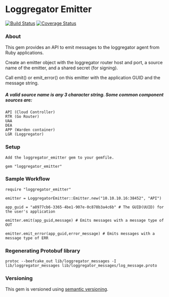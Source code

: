 # Loggregator Emitter 

[![Build Status](https://travis-ci.org/cloudfoundry/loggregator_emitter.png?branch=master)](https://travis-ci.org/cloudfoundry/loggregator_emitter) [![Coverage Status](https://coveralls.io/repos/cloudfoundry/loggregator_emitter/badge.png?branch=master)](https://coveralls.io/r/cloudfoundry/loggregator_emitter?branch=master)

### About

This gem provides an API to emit messages to the loggregator agent from Ruby applications.

Create an emitter object with the loggregator router host and port, a source name of the emitter, and a shared secret (for signing).

Call emit() or emit_error() on this emitter with the application GUID and the message string.

##### A valid source name is any 3 character string.   Some common component sources are:

 	API (Cloud Controller)
 	RTR (Go Router)
 	UAA
 	DEA
 	APP (Warden container)
 	LGR (Loggregator)

### Setup

    Add the loggregator_emitter gem to your gemfile.

    gem "loggregator_emitter"

### Sample Workflow

    require "loggregator_emitter"

    emitter = LoggregatorEmitter::Emitter.new("10.10.10.16:38452", "API")

    app_guid = "a8977cb6-3365-4be1-907e-0c878b3a4c6b" # The GUID(UUID) for the user's application

    emitter.emit(app_guid,message) # Emits messages with a message type of OUT

    emitter.emit_error(app_guid,error_message) # Emits messages with a message type of ERR

### Regenerating Protobuf library
    protoc --beefcake_out lib/loggregator_messages -I lib/loggregator_messages lib/loggregator_messages/log_message.proto

### Versioning

This gem is versioned using [semantic versioning](http://semver.org/).
